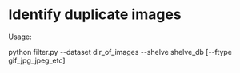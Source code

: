 # Identify duplicate images  
Usage:

python filter.py --dataset dir_of_images --shelve shelve_db [--ftype gif_jpg_jpeg_etc]
